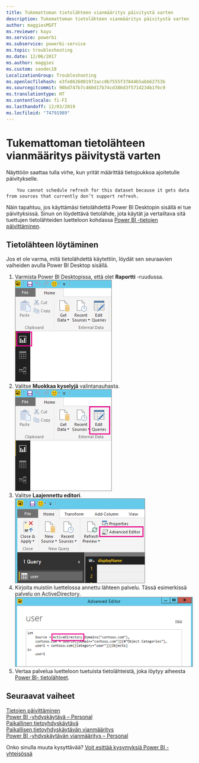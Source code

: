 ```yaml
---
title: Tukemattoman tietolähteen vianmääritys päivitystä varten
description: Tukemattoman tietolähteen vianmääritys päivitystä varten
author: maggiesMSFT
ms.reviewer: kayu
ms.service: powerbi
ms.subservice: powerbi-service
ms.topic: troubleshooting
ms.date: 12/06/2017
ms.author: maggies
ms.custom: seodec18
LocalizationGroup: Troubleshooting
ms.openlocfilehash: e3fe8626001972acc0b7555f37844b5abb62753b
ms.sourcegitcommit: 90bd747b7c460d17b74cd386d3f5714234b1f6c9
ms.translationtype: HT
ms.contentlocale: fi-FI
ms.lasthandoff: 12/03/2019
ms.locfileid: "74791989"
---
```

# <a name="troubleshooting-unsupported-data-source-for-refresh"></a>Tukemattoman tietolähteen vianmääritys päivitystä varten
Näyttöön saattaa tulla virhe, kun yrität määrittää tietojoukkoa ajoitetulle päivitykselle.

        You cannot schedule refresh for this dataset because it gets data from sources that currently don’t support refresh.

Näin tapahtuu, jos käyttämäsi tietolähdettä Power BI Desktopin sisällä ei tue päivityksissä. Sinun on löydettävä tietolähde, jota käytät ja vertailtava sitä tuettujen tietolähteiden luetteloon kohdassa [Power BI -tietojen päivittäminen](refresh-data.md). 

## <a name="find-the-data-source"></a>Tietolähteen löytäminen
Jos et ole varma, mitä tietolähdettä käytettiin, löydät sen seuraavien vaiheiden avulla Power BI Desktop sisällä.  

1. Varmista Power BI Desktopissa, että olet **Raportti** -ruudussa.  
   ![Desktop-raporttiruutu](media/service-admin-troubleshoot-unsupported-data-source-for-refresh/tshoot-report-pane.png)
2. Valitse **Muokkaa kyselyjä** valintanauhasta.  
   ![Muokkaa kyselyitä](media/service-admin-troubleshoot-unsupported-data-source-for-refresh/tshoot-edit-queries.png)
3. Valitse **Laajennettu editori**.  
   ![Laajennettu editori](media/service-admin-troubleshoot-unsupported-data-source-for-refresh/tshoot-advanced-editor.png)
4. Kirjoita muistiin luettelossa annettu lähteen palvelu.  Tässä esimerkissä palvelu on ActiveDirectory.  
   ![Tietolähdepalvelu](media/service-admin-troubleshoot-unsupported-data-source-for-refresh/tshoot-provider.png)
5. Vertaa palvelua luetteloon tuetuista tietolähteistä, joka löytyy aiheesta [Power BI- tietolähteet](power-bi-data-sources.md).

## <a name="next-steps"></a>Seuraavat vaiheet
[Tietojen päivittäminen](refresh-data.md)  
[Power BI -yhdyskäytävä – Personal](service-gateway-personal-mode.md)  
[Paikallinen tietoyhdyskäytävä](service-gateway-onprem.md)  
[Paikallisen tietoyhdyskäytävän vianmääritys](service-gateway-onprem-tshoot.md)  
[Power BI -yhdyskäytävän vianmääritys – Personal](service-admin-troubleshooting-power-bi-personal-gateway.md)  

Onko sinulla muuta kysyttävää? [Voit esittää kysymyksiä Power BI -yhteisössä](https://community.powerbi.com/)

